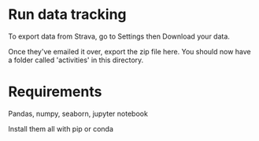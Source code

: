 # Run data tracking

To export data from Strava, go to Settings then Download your data.

Once they've emailed it over, export the zip file here. You should now have a folder called 'activities' in this directory.

# Requirements

Pandas, numpy, seaborn, jupyter notebook

Install them all with pip or conda
